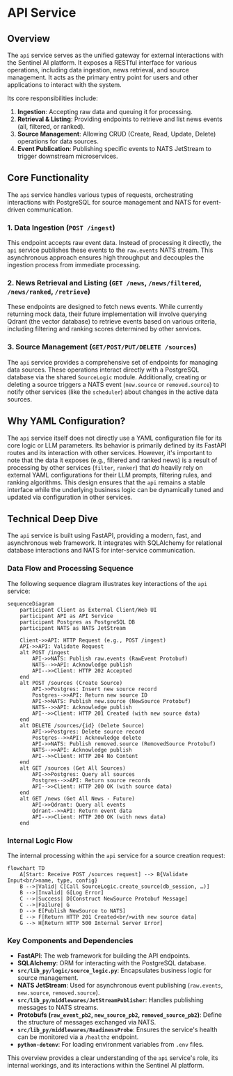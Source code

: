 # API Service

## Overview

The `api` service serves as the unified gateway for external interactions with the Sentinel AI platform. It exposes a RESTful interface for various operations, including data ingestion, news retrieval, and source management. It acts as the primary entry point for users and other applications to interact with the system.

Its core responsibilities include:
1.  **Ingestion**: Accepting raw data and queuing it for processing.
2.  **Retrieval & Listing**: Providing endpoints to retrieve and list news events (all, filtered, or ranked).
3.  **Source Management**: Allowing CRUD (Create, Read, Update, Delete) operations for data sources.
4.  **Event Publication**: Publishing specific events to NATS JetStream to trigger downstream microservices.

## Core Functionality

The `api` service handles various types of requests, orchestrating interactions with PostgreSQL for source management and NATS for event-driven communication.

### 1. Data Ingestion (`POST /ingest`)

This endpoint accepts raw event data. Instead of processing it directly, the `api` service publishes these events to the `raw.events` NATS stream. This asynchronous approach ensures high throughput and decouples the ingestion process from immediate processing.

### 2. News Retrieval and Listing (`GET /news`, `/news/filtered`, `/news/ranked`, `/retrieve`)

These endpoints are designed to fetch news events. While currently returning mock data, their future implementation will involve querying Qdrant (the vector database) to retrieve events based on various criteria, including filtering and ranking scores determined by other services.

### 3. Source Management (`GET/POST/PUT/DELETE /sources`)

The `api` service provides a comprehensive set of endpoints for managing data sources. These operations interact directly with a PostgreSQL database via the shared `SourceLogic` module. Additionally, creating or deleting a source triggers a NATS event (`new.source` or `removed.source`) to notify other services (like the `scheduler`) about changes in the active data sources.

## Why YAML Configuration?

The `api` service itself does not directly use a YAML configuration file for its core logic or LLM parameters. Its behavior is primarily defined by its FastAPI routes and its interaction with other services. However, it's important to note that the data it exposes (e.g., filtered and ranked news) is a result of processing by other services (`filter`, `ranker`) that *do* heavily rely on external YAML configurations for their LLM prompts, filtering rules, and ranking algorithms. This design ensures that the `api` remains a stable interface while the underlying business logic can be dynamically tuned and updated via configuration in other services.

## Technical Deep Dive

The `api` service is built using FastAPI, providing a modern, fast, and asynchronous web framework. It integrates with SQLAlchemy for relational database interactions and NATS for inter-service communication.

### Data Flow and Processing Sequence

The following sequence diagram illustrates key interactions of the `api` service:

```mermaid
sequenceDiagram
    participant Client as External Client/Web UI
    participant API as API Service
    participant Postgres as PostgreSQL DB
    participant NATS as NATS JetStream

    Client->>API: HTTP Request (e.g., POST /ingest)
    API->>API: Validate Request
    alt POST /ingest
        API->>NATS: Publish raw.events (RawEvent Protobuf)
        NATS-->>API: Acknowledge publish
        API-->>Client: HTTP 202 Accepted
    end
    alt POST /sources (Create Source)
        API->>Postgres: Insert new source record
        Postgres-->>API: Return new source ID
        API->>NATS: Publish new.source (NewSource Protobuf)
        NATS-->>API: Acknowledge publish
        API-->>Client: HTTP 201 Created (with new source data)
    end
    alt DELETE /sources/{id} (Delete Source)
        API->>Postgres: Delete source record
        Postgres-->>API: Acknowledge delete
        API->>NATS: Publish removed.source (RemovedSource Protobuf)
        NATS-->>API: Acknowledge publish
        API-->>Client: HTTP 204 No Content
    end
    alt GET /sources (Get All Sources)
        API->>Postgres: Query all sources
        Postgres-->>API: Return source records
        API-->>Client: HTTP 200 OK (with source data)
    end
    alt GET /news (Get All News - Future)
        API->>Qdrant: Query all events
        Qdrant-->>API: Return event data
        API-->>Client: HTTP 200 OK (with news data)
    end
```

### Internal Logic Flow

The internal processing within the `api` service for a source creation request:

```mermaid
flowchart TD
    A[Start: Receive POST /sources request] --> B{Validate Input<br/>name, type, config}
    B -->|Valid| C[Call SourceLogic.create_source(db_session, …)]
    B -->|Invalid| G[Log Error]
    C -->|Success| D[Construct NewSource Protobuf Message]
    C -->|Failure| G
    D --> E[Publish NewSource to NATS]
    E --> F[Return HTTP 201 Created<br/>with new source data]
    G --> H[Return HTTP 500 Internal Server Error]
```

### Key Components and Dependencies

*   **FastAPI**: The web framework for building the API endpoints.
*   **SQLAlchemy**: ORM for interacting with the PostgreSQL database.
*   **`src/lib_py/logic/source_logic.py`**: Encapsulates business logic for source management.
*   **NATS JetStream**: Used for asynchronous event publishing (`raw.events`, `new.source`, `removed.source`).
*   **`src/lib_py/middlewares/JetStreamPublisher`**: Handles publishing messages to NATS streams.
*   **Protobufs (`raw_event_pb2`, `new_source_pb2`, `removed_source_pb2`)**: Define the structure of messages exchanged via NATS.
*   **`src/lib_py/middlewares/ReadinessProbe`**: Ensures the service's health can be monitored via a `/healthz` endpoint.
*   **`python-dotenv`**: For loading environment variables from `.env` files.

This overview provides a clear understanding of the `api` service's role, its internal workings, and its interactions within the Sentinel AI platform.